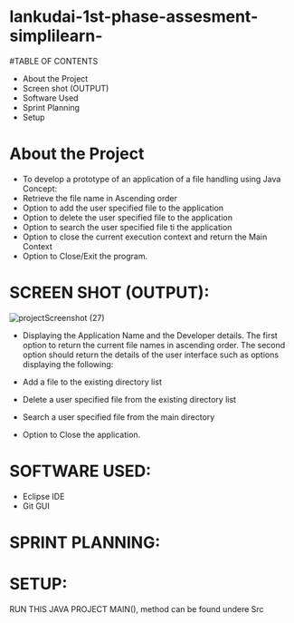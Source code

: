 # lankudai-1st-phase-assesment-simplilearn-

#TABLE OF CONTENTS
- About the Project
- Screen shot (OUTPUT)
- Software Used
- Sprint Planning
- Setup

# About the Project
- To develop a prototype of an application of a file handling using Java Concept:
- Retrieve the file name in Ascending order
- Option to add the user specified file to the application
- Option to delete the user specified file to the application
- Option to search the user specified file ti the application
- Option to close the current execution context and return the Main Context
- Option to Close/Exit the program.

# SCREEN SHOT (OUTPUT):

![projectScreenshot (27)](https://user-images.githubusercontent.com/110302992/182826211-43556ec4-facb-4749-9aa0-270f041361b4.png)
- Displaying the Application Name and the Developer details.
The first option to return the current file names in ascending order.
The second option should return the details of the user interface such as options displaying the following:

- Add a file to the existing directory list
- Delete a user specified file from the existing directory list
- Search a user specified file from the main directory
- Option to Close the application.

# SOFTWARE USED:
- Eclipse IDE
- Git GUI

# SPRINT PLANNING:




# SETUP:
 RUN THIS JAVA PROJECT
 MAIN(), method can be found undere Src
